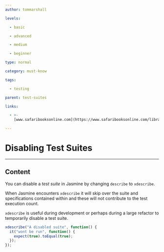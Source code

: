```yaml
---
author: tommarshall

levels:

  - basic

  - advanced

  - medium

  - beginner

type: normal

category: must-know

tags:

  - testing

parent: test-suites

links:

  - >-
    [www.safaribooksonline.com](https://www.safaribooksonline.com/library/view/javascript-testing-with/9781449356729/_skipping_specs_and_suites.html){website}

---
```

# Disabling Test Suites

---
## Content

You can disable a *test suite* in Jasmine by changing `describe` to `xdescribe`. 

When Jasmine encounters `xdescribe` it will skip over the suite and specifications contained within and these will not contribute to the test execution count.

`xdescribe` is useful during development or perhaps during a large refactor to temporarily disable a test suite.

```JavaScript
xdescribe("A disabled suite", function() {
  it("wont be run", function() {
    expect(true).toEqual(true);
  });
});
```